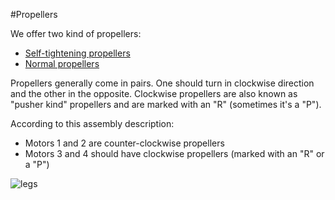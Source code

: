 #Propellers

We offer two kind of propellers:

- [Self-tightening propellers](http://erlerobotics.com/blog/product/self-tightening-9-4x4-3/)
- [Normal propellers](http://erlerobotics.com/blog/product/propellers-10x4-5-ccw/)

Propellers generally come in pairs. One should turn in clockwise direction and the other in the opposite. 
Clockwise propellers are also known as "pusher kind" propellers and are marked with an "R" (sometimes it's a "P"). 

According to this assembly description:
- Motors 1 and 2 are counter-clockwise propellers
- Motors 3 and 4 should have clockwise propellers (marked with an "R" or a "P")

![legs](../img/variado/IMG_20150107_180643.jpg)